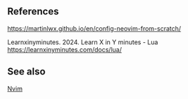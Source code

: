 ## References

https://martinlwx.github.io/en/config-neovim-from-scratch/

Learnxinyminutes. 2024. Learn X in Y minutes - Lua
  https://learnxinyminutes.com/docs/lua/

## See also
[Nvim](Nvim.md)
